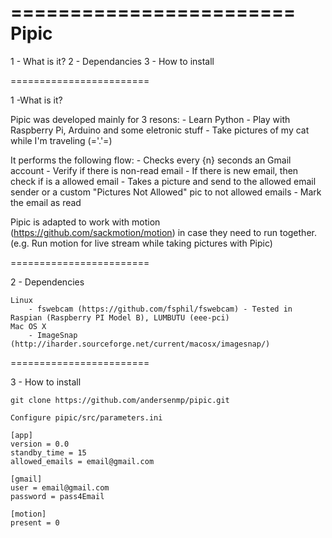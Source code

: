 ========================
Pipic
========================

1 - What is it?
2 - Dependancies
3 - How to install

========================

1 -What is it?

Pipic was developed mainly for 3 resons:
    - Learn Python
    - Play with Raspberry Pi, Arduino and some eletronic stuff
    - Take pictures of my cat while I'm traveling (='.'=)

It performs the following flow:
    - Checks every {n} seconds an Gmail account
    - Verify if there is non-read email
    - If there is new email, then check if is a allowed email
    - Takes a picture and send to the allowed email sender or a custom "Pictures Not Allowed" pic to not allowed emails
    - Mark the email as read

Pipic is adapted to work with motion (https://github.com/sackmotion/motion) in case they need to run together. 
(e.g. Run motion for live stream while taking pictures with Pipic)

========================

2 - Dependencies

    Linux
        - fswebcam (https://github.com/fsphil/fswebcam) - Tested in Raspian (Raspberry PI Model B), LUMBUTU (eee-pci) 
    Mac OS X
        - ImageSnap (http://iharder.sourceforge.net/current/macosx/imagesnap/)

========================

3 - How to install

    git clone https://github.com/andersenmp/pipic.git
    
    Configure pipic/src/parameters.ini

    [app]
    version = 0.0
    standby_time = 15
    allowed_emails = email@gmail.com

    [gmail]
    user = email@gmail.com
    password = pass4Email

    [motion]
    present = 0
